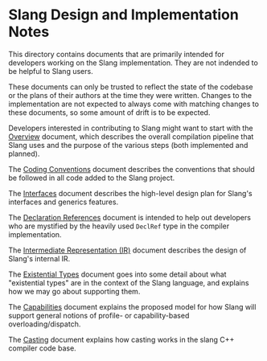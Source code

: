 Slang Design and Implementation Notes
=====================================

This directory contains documents that are primarily intended for developers working on the Slang implementation.
They are not indended to be helpful to Slang users.

These documents can only be trusted to reflect the state of the codebase or the plans of their authors at the time they were written. Changes to the implementation are not expected to always come with matching changes to these documents, so some amount of drift is to be expected.

Developers interested in contributing to Slang might want to start with the [Overview](overview.md) document, which describes the overall compilation pipeline that Slang uses and the purpose of the various steps (both implemented and planned).

The [Coding Conventions](coding-conventions.md) document describes the conventions that should be followed in all code added to the Slang project.

The [Interfaces](interfaces.md) document describes the high-level design plan for Slang's interfaces and generics features.

The [Declaration References](decl-refs.md) document is intended to help out developers who are mystified by the heavily used `DeclRef` type in the compiler implementation.

The [Intermediate Representation (IR)](ir.md) document describes the design of Slang's internal IR.

The [Existential Types](existential-types.md) document goes into some detail about what "existential types" are in the context of the Slang language, and explains how we may go about supporting them.

The [Capabilities](capabilities.md) document explains the proposed model for how Slang will support general notions of profile- or capability-based overloading/dispatch.

The [Casting](casting.md) document explains how casting works in the slang C++ compiler code base.